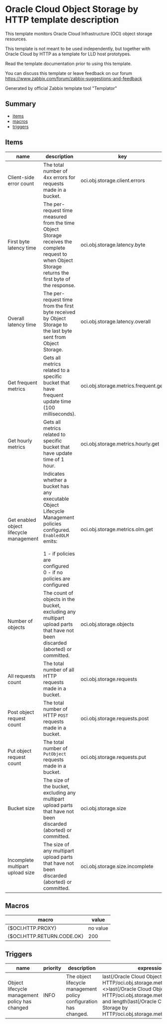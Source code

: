 # Oracle Cloud Object Storage by HTTP template description

This template monitors Oracle Cloud Infrastructure (OCI) object storage resources.

This template is not meant to be used independently, but together with Oracle Cloud by HTTP as a template for
LLD host prototypes.

Read the template documentation prior to using this template.

You can discuss this template or leave feedback on our forum https://www.zabbix.com/forum/zabbix-suggestions-and-feedback

Generated by official Zabbix template tool "Templator"

## Summary
* [items](#items)
* [macros](#macros)
* [triggers](#triggers)

<a name="items" />

## Items
| name | description | key | type | delay |
| ------------- |------------- |------------- |------------- |------------- |
| Client-side error count | The total number of 4xx errors for requests made in a bucket. | oci.obj.storage.client.errors | DEPENDENT | 0 |
| First byte latency time | The per-request time measured from the time Object Storage receives the complete request to when Object Storage returns the first byte of the response. | oci.obj.storage.latency.byte | DEPENDENT | 0 |
| Overall latency time | The per-request time from the first byte received by Object Storage to the last byte sent from Object Storage. | oci.obj.storage.latency.overall | DEPENDENT | 0 |
| Get frequent metrics | Gets all metrics related to a specific bucket that have frequent update time (100 milliseconds). | oci.obj.storage.metrics.frequent.get | SCRIPT | no delay |
| Get hourly metrics | Gets all metrics related to specific bucket that have update time of 1 hour. | oci.obj.storage.metrics.hourly.get | SCRIPT | 1h |
| Get enabled object lifecycle management | Indicates whether a bucket has any executable Object Lifecycle Management policies configured. `EnabledOLM` emits:<br><br>    1 - if policies are configured<br>    0 - if no policies are configured | oci.obj.storage.metrics.olm.get | SCRIPT | 3h |
| Number of objects | The count of objects in the bucket, excluding any multipart upload parts that have not been discarded (aborted) or committed. | oci.obj.storage.objects | DEPENDENT | 0 |
| All requests count | The total number of all HTTP requests made in a bucket. | oci.obj.storage.requests | DEPENDENT | 0 |
| Post object request count | The total number of HTTP `POST` requests made in a bucket. | oci.obj.storage.requests.post | DEPENDENT | 0 |
| Put object request count | The total number of `PutObject` requests made in a bucket. | oci.obj.storage.requests.put | DEPENDENT | 0 |
| Bucket size | The size of the bucket, excluding any multipart upload parts that have not been discarded (aborted) or committed. | oci.obj.storage.size | DEPENDENT | 0 |
| Incomplete multipart upload size | The size of any multipart upload parts that have not been discarded (aborted) or committed. | oci.obj.storage.size.incomplete | DEPENDENT | 0 |


<a name="macros" />

## Macros
| macro | value |
| ------------- |------------- |
| {$OCI.HTTP.PROXY} | no value |
| {$OCI.HTTP.RETURN.CODE.OK} | 200 |


<a name="triggers" />

## Triggers
| name | priority | description | expression | tags | url |
| ------------- |------------- |------------- |------------- |------------- |------------- |
| Object lifecycle management policy has changed | INFO | The object lifecycle management policy configuration has changed. | last(/Oracle Cloud Object Storage by HTTP/oci.obj.storage.metrics.olm.get,#1)<>last(/Oracle Cloud Object Storage by HTTP/oci.obj.storage.metrics.olm.get,#2) and length(last(/Oracle Cloud Object Storage by HTTP/oci.obj.storage.metrics.olm.get))>0 | [{"tag": "scope", "value": "notice"}] | no url |

